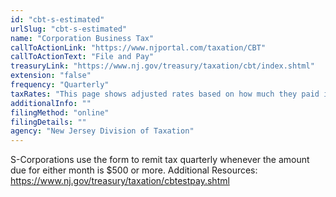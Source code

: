 ```yaml
---
id: "cbt-s-estimated"
urlSlug: "cbt-s-estimated"
name: "Corporation Business Tax"
callToActionLink: "https://www.njportal.com/taxation/CBT"
callToActionText: "File and Pay"
treasuryLink: "https://www.nj.gov/treasury/taxation/cbt/index.shtml"
extension: "false"
frequency: "Quarterly"
taxRates: "This page shows adjusted rates based on how much they paid in company taxes on the previous year, as well as how much revenue they had."
additionalInfo: ""
filingMethod: "online"
filingDetails: ""
agency: "New Jersey Division of Taxation"
---
```


S-Corporations use the form to remit tax quarterly whenever the amount due for either month is $500 or more. Additional Resources: https://www.nj.gov/treasury/taxation/cbtestpay.shtml
